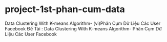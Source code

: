 # project-1st-phan-cum-data
Data Clustering With K-means Algorithm- (vi)Phân Cụm Dữ Liệu Các User Facebook
Đề Tài : Data Clustering With K-means Algorithm- Phân Cụm Dữ Liệu Các User Facebook


